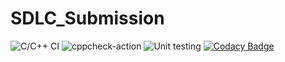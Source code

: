 # SDLC_Submission
![C/C++ CI](https://github.com/99002661/SDLC_Submission/workflows/C/C++%20CI/badge.svg)
![cppcheck-action](https://github.com/99002661/SDLC_Submission/workflows/cppcheck-action/badge.svg)
![Unit testing](https://github.com/99002661/SDLC_Submission/workflows/Unit%20testing/badge.svg)
[![Codacy Badge](https://app.codacy.com/project/badge/Grade/3a6306d939684df8be96ef5bb72e9d22)](https://www.codacy.com/manual/99002661/SDLC_Submission/dashboard?utm_source=github.com&amp;utm_medium=referral&amp;utm_content=99002661/SDLC_Submission&amp;utm_campaign=Badge_Grade)
